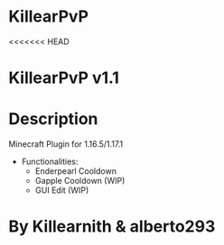 # KillearPvP
<<<<<<< HEAD
# KillearPvP v1.1
# Description
Minecraft Plugin for 1.16.5/1.17.1
* Functionalities:
  * Enderpearl Cooldown
  * Gapple Cooldown (WIP)
  * GUI Edit (WIP)
# By Killearnith & alberto293
